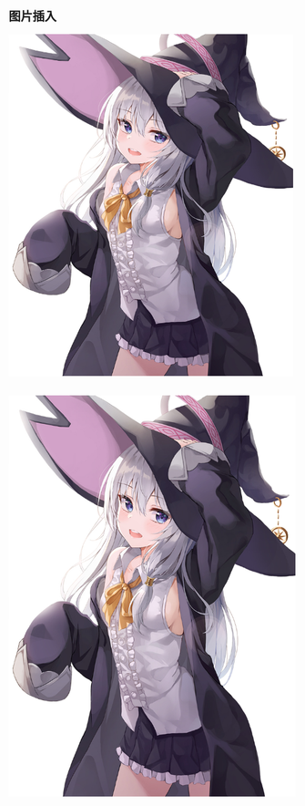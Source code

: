 ## 图片插入
<img style="width:500px;height:600px" alt="加载不出来" src="./image/34-86849069_p0.jpg">
<br><br>

![显示不出来](./image/34-86849069_p0.jpg)